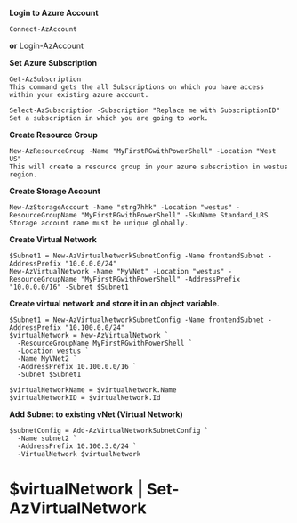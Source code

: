 **Login to Azure Account**
  
    Connect-AzAccount
**or**
    Login-AzAccount

**Set Azure Subscription**

    Get-AzSubscription   
    This command gets the all Subscriptions on which you have access within your existing azure account.
    
    Select-AzSubscription -Subscription "Replace me with SubscriptionID"
    Set a subscription in which you are going to work.
**Create Resource Group**

    New-AzResourceGroup -Name "MyFirstRGwithPowerShell" -Location "West US"  
    This will create a resource group in your azure subscription in westus region.
    
**Create Storage Account**

    New-AzStorageAccount -Name "strg7hhk" -Location "westus" -ResourceGroupName "MyFirstRGwithPowerShell" -SkuName Standard_LRS 
    Storage account name must be unique globally.

**Create Virtual Network**

    $Subnet1 = New-AzVirtualNetworkSubnetConfig -Name frontendSubnet -AddressPrefix "10.0.0.0/24"
    New-AzVirtualNetwork -Name "MyVNet" -Location "westus" -ResourceGroupName "MyFirstRGwithPowerShell" -AddressPrefix "10.0.0.0/16" -Subnet $Subnet1

**Create virtual network and store it in an object variable.**

    $Subnet1 = New-AzVirtualNetworkSubnetConfig -Name frontendSubnet -AddressPrefix "10.100.0.0/24"
    $virtualNetwork = New-AzVirtualNetwork `
      -ResourceGroupName MyFirstRGwithPowerShell `
      -Location westus `
      -Name MyVNet2 `
      -AddressPrefix 10.100.0.0/16 `
      -Subnet $Subnet1

    $virtualNetworkName = $virtualNetwork.Name
    $virtualNetworkID = $virtualNetwork.Id

**Add Subnet to existing vNet (Virtual Network)**

    $subnetConfig = Add-AzVirtualNetworkSubnetConfig `
      -Name subnet2 `
      -AddressPrefix 10.100.3.0/24 `
      -VirtualNetwork $virtualNetwork

# $virtualNetwork | Set-AzVirtualNetwork

